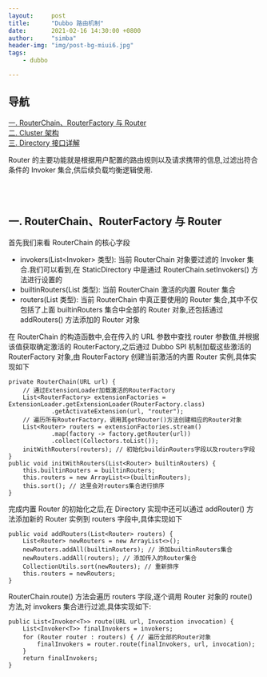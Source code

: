 ```yaml
---
layout:     post
title:      "Dubbo 路由机制"
date:       2021-02-16 14:30:00 +0800
author:     "simba"
header-img: "img/post-bg-miui6.jpg"
tags:
    - dubbo

---
```




## 导航
[一. RouterChain、RouterFactory 与 Router](#jump1)
<br>
[二. Cluster 架构](#jump2)
<br>
[三. Directory 接口详解](#jump3)




Router 的主要功能就是根据用户配置的路由规则以及请求携带的信息,过滤出符合条件的 Invoker 集合,供后续负载均衡逻辑使用.



<br><br>
## <span id="jump1">一. RouterChain、RouterFactory 与 Router</span>

首先我们来看 RouterChain 的核心字段
* invokers(List<Invoker<T>> 类型): 当前 RouterChain 对象要过滤的 Invoker 集合.我们可以看到,在 StaticDirectory 中是通过 RouterChain.setInvokers() 方法进行设置的
* builtinRouters(List<Router> 类型): 当前 RouterChain 激活的内置 Router 集合
* routers(List<Router> 类型): 当前 RouterChain 中真正要使用的 Router 集合,其中不仅包括了上面 builtinRouters 集合中全部的 Router 对象,还包括通过 addRouters() 方法添加的 Router 对象


在 RouterChain 的构造函数中,会在传入的 URL 参数中查找 router 参数值,并根据该值获取确定激活的 RouterFactory,之后通过 Dubbo SPI 机制加载这些激活的 RouterFactory 对象,由 RouterFactory 创建当前激活的内置 Router 实例,具体实现如下
```
private RouterChain(URL url) {
    // 通过ExtensionLoader加载激活的RouterFactory
    List<RouterFactory> extensionFactories = ExtensionLoader.getExtensionLoader(RouterFactory.class)
            .getActivateExtension(url, "router");
    // 遍历所有RouterFactory，调用其getRouter()方法创建相应的Router对象
    List<Router> routers = extensionFactories.stream()
            .map(factory -> factory.getRouter(url))
            .collect(Collectors.toList());
    initWithRouters(routers); // 初始化buildinRouters字段以及routers字段
}
public void initWithRouters(List<Router> builtinRouters) {
    this.builtinRouters = builtinRouters;
    this.routers = new ArrayList<>(builtinRouters);
    this.sort(); // 这里会对routers集合进行排序
}
```

完成内置 Router 的初始化之后,在 Directory 实现中还可以通过 addRouter() 方法添加新的 Router 实例到 routers 字段中,具体实现如下
```
public void addRouters(List<Router> routers) {
    List<Router> newRouters = new ArrayList<>();
    newRouters.addAll(builtinRouters); // 添加builtinRouters集合
    newRouters.addAll(routers); // 添加传入的Router集合
    CollectionUtils.sort(newRouters); // 重新排序
    this.routers = newRouters;
}
```

RouterChain.route() 方法会遍历 routers 字段,逐个调用 Router 对象的 route() 方法,对 invokers 集合进行过滤,具体实现如下:
```
public List<Invoker<T>> route(URL url, Invocation invocation) {
    List<Invoker<T>> finalInvokers = invokers;
    for (Router router : routers) { // 遍历全部的Router对象
        finalInvokers = router.route(finalInvokers, url, invocation);
    }
    return finalInvokers;
}
```